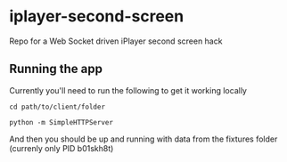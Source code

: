 iplayer-second-screen
=====================

Repo for a Web Socket driven iPlayer second screen hack


Running the app
----------------

Currently you'll need to run the following to get it working locally

<pre><code>cd path/to/client/folder</code></pre>
<pre><code>python -m SimpleHTTPServer</code></pre>

And then you should be up and running with data from the fixtures folder (currenly only PID b01skh8t)